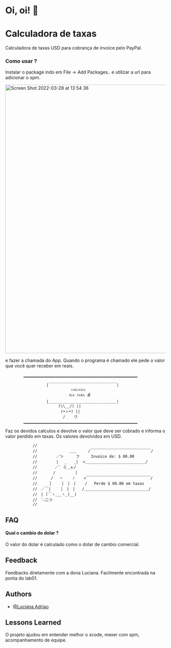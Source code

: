 
# Oi, oi!  👋


# Calculadora de taxas
Calculadora de taxas USD para cobrança de invoice pelo PayPal.


### Como usar ?

Instalar o package indo em File -> Add Packages..
 e utilizar a url para adicionar o spm.
 
 <img width="842" alt="Screen Shot 2022-03-28 at 13 54 36" src="https://user-images.githubusercontent.com/82406248/160448527-e4f85c54-d60a-47fa-9ed1-2ea58e4304d2.png">

e fazer a chamada do App.
Quando o programa é chamado ele pede o valor que você quer receber em reais.

            ▁▁▁▁▁▁▁▁▁▁▁▁▁▁▁▁▁▁▁▁▁▁▁▁▁▁▁▁▁▁▁▁▁▁▁▁▁▁▁▁▁▁▁▁▁▁▁▁▁▁
            
                      |￣￣￣￣￣￣￣￣￣￣￣￣￣￣￣￣￣￣|
                                 ᴄᴀʟᴄᴜʟᴇ
                                ꜱᴜᴀ ᴛᴀxᴀ 💰
                      |＿＿＿＿＿＿＿＿＿＿＿＿＿＿＿＿＿＿|
                          ⠀(\\__/) ||
                     ⠀⠀⠀⠀⠀⠀(•ㅅ•) ||
                      ⠀⠀⠀⠀⠀⠀/ 　 づ
            ▁▁▁▁▁▁▁▁▁▁▁▁▁▁▁▁▁▁▁▁▁▁▁▁▁▁▁▁▁▁▁▁▁▁▁▁▁▁▁▁▁▁▁▁▁▁▁▁▁▁

Faz os devidos calculos e devolve o valor que deve ser cobrado e informa o valor perdido em taxas. Os valores devolvidos em USD.

                //
                //              ＿＿     /￣￣￣￣￣￣￣￣￣￣￣￣￣￣￣￣/
                //　　　　　／＞　　  フ     Invoice de: $ 00.00
                //　　　　　| 　_   _|  <＿＿＿＿＿＿＿＿＿＿＿＿＿＿＿＿/
                //　 　　　／` ミ＿xノ
                //　　 　 /　　　 　 |
                //　　　 /　 ヽ　　 ﾉ    <￣￣￣￣￣￣￣￣￣￣￣￣￣￣￣￣￣/
                //　 　 │　　 |　|　|    /   Perde $ 00.00 em taxas
                //　／￣|　　 |　|　|   /＿＿＿＿＿＿＿＿＿＿＿＿＿＿＿＿＿/
                //　| (￣ヽ＿_ヽ_)__)
                //　＼二つ
                //


## FAQ

#### Qual o cambio do dolar ?

O valor do dolar é calculado como o dolar de cambio comercial.

## Feedback

Feedbacks diretamente com a dona Luciana. Facilmente encontrada na ponta do lab01.


## Authors

- [@Luciana Adriao](https://www.github.com/lvasantos)


## Lessons Learned

O projeto ajudou em entender melhor o xcode, mexer com spm, acompanhamento de equipe.

